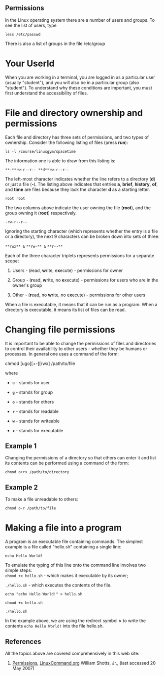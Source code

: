 ## Permissions

In the Linux operating system there are a number of users and groups. To see the list of users, type

```
less /etc/passwd
```

There is also a list of groups in the file /etc/group

# Your UserId

When you are working in a terminal, you are logged in as a particular user (usually "student"), and you will also be in a particular group (also "student"). To understand why these conditions are important, you must first understand the accessibility of files.

# File and directory ownership and permissions

Each file and directory has three sets of permissions, and two types of ownership. Consider the following listing of files (press **run**):


```
ls -l /course/linuxgym/spacetime
```

The information one is able to draw from this listing is:

```
**-**rw-r--r-- **d**rw-r--r--
```

The left-most character indicates whether the line refers to a directory (**d**) or just a file (**-**). The listing above indicates that entries **a**, **brief**, **history**, **of**, and **time** are files because they lack the character **d** as a starting letter.

```
root root
```

The two columns above indicate the user owning the file (**root**), and the group owning it (**root**) respectively.

```
-rw-r--r--
```

Ignoring the starting character (which represents whether the entry is a file or a directory), the next 9 characters can be broken down into sets of three:

`**rwx** &` `**rw-** &` `**r--**`

Each of the three character triplets represents permissions for a separate scope:

1. Users - (**r**ead, **w**rite, e**x**ecute) - permissions for owner
    
2. Group - (**r**ead, **w**rite, no **e**xecute) - permissions for users who are in the owner's group
    
3. Other - (**r**ead, no **w**rite, no e**x**ecute) - permissions for other users
    

When a file is executable, it means that it can be run as a program. When a directory is executable, it means its list of files can be read.

# Changing file permissions

It is important to be able to change the permissions of files and directories to control their availability to other users - whether they be humans or processes. In general one uses a command of the form:

chmod [ugo][+-][rwx] /path/to/file

where

- **`u`** - stands for user
    
- **`g`** - stands for group
    
- **`o`** - stands for others
    
- **`r`** - stands for readable
    
- **`w`** - stands for writeable
    
- **`x`** - stands for executable
    

## Example 1

Changing the permissions of a directory so that others can enter it and list its contents can be performed using a command of the form:

```
chmod o+rx /path/to/directory
```

## Example 2

To make a file unreadable to others:

```
chmod o-r /path/to/file
```

# Making a file into a program

A program is an executable file containing commands. The simplest example is a file called "hello.sh" containing a single line:

```
echo Hello World!
```

To emulate the typing of this line onto the command line involves two simple steps:  
`chmod +x hello.sh` - which makes it executable by its owner;

`./hello.sh` - which executes the contents of the file.


```
echo "echo Hello World!" > hello.sh

chmod +x hello.sh

./hello.sh
```


In the example above, we are using the redirect symbol **>** to write the contents `echo Hello World!` into the file hello.sh.

## References

All the topics above are covered comprehensively in this web site:

1. [Permissions](http://linuxcommand.org/lc3_lts0090.php), [LinuxCommand.org](http://linuxcommand.org/) William Shotts, Jr., (last accessed 20 May 2007)
